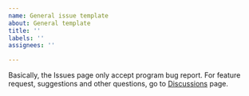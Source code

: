 ```yaml
---
name: General issue template
about: General template
title: ''
labels: ''
assignees: ''

---
```


Basically, the Issues page only accept program bug report.
For feature request, suggestions and other questions, go to [Discussions](https://github.com/Inori/GPCS4/discussions) page.
